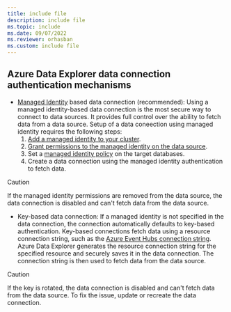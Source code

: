 ```yaml
---
title: include file
description: include file
ms.topic: include
ms.date: 09/07/2022
ms.reviewer: orhasban
ms.custom: include file
---
```

## Azure Data Explorer data connection authentication mechanisms

- [Managed Identity](../managed-identities-overview.md) based data connection (recommended): Using a managed identity-based data connection is the most secure way to connect to data sources. It provides full control over the ability to fetch data from a data source.
Setup of a data coneection using managed identity requires the following steps:
  1. [Add a managed identity to your cluster](../configure-managed-identities-cluster.md).
  1. [Grant permissions to the managed identity on the data source](../ingest-data-managed-identity.md#grant-permissions-to-the-managed-identity).
  1. Set a [managed identity policy](../kusto/management/managed-identity-policy.md) on the target databases.
  1. Create a data connection using the managed identity authentication to fetch data.

> [!CAUTION]
> If the managed identity permissions are removed from the data source, the data connection is disabled and can't fetch data from the data source.

- Key-based data connection: If a managed identity is not specified in the data connection, the connection automatically defaults to key-based authentication. Key-based connections fetch data using a resource connection string, such as the [Azure Event Hubs connection string](/azure/event-hubs/event-hubs-get-connection-string). Azure Data Explorer generates the resource connection string for the specified resource and securely saves it in the data connection. The connection string is then used to fetch data from the data source.

> [!CAUTION]
> If the key is rotated, the data connection is disabled and can't fetch data from the data source. To fix the issue, update or recreate the data connection.
